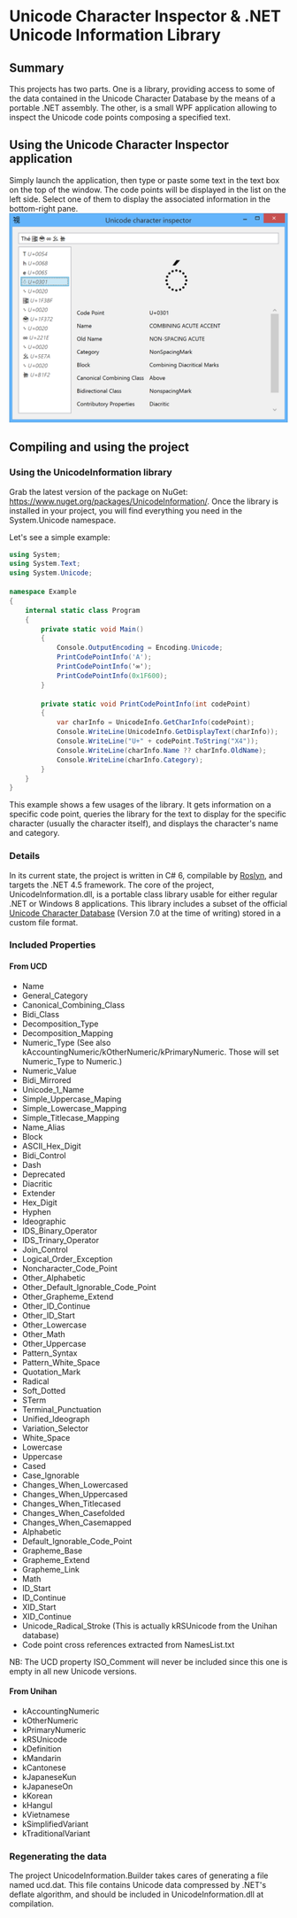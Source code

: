 ﻿Unicode Character Inspector & .NET Unicode Information Library
==============================================================

Summary
-------
This projects has two parts.
One is a library, providing access to some of the data contained in the Unicode Character Database by the means of a portable .NET assembly.
The other, is a small WPF application allowing to inspect the Unicode code points composing a specified text.

Using the Unicode Character Inspector application
-------------------------------------------------
Simply launch the application, then type or paste some text in the text box on the top of the window.
The code points will be displayed in the list on the left side. Select one of them to display the associated information in the bottom-right pane.
![Screenshot of Unicode Character Inspector](docs/uci-00.png)

Compiling and using the project
-------------------------------
### Using the UnicodeInformation library
Grab the latest version of the package on NuGet: https://www.nuget.org/packages/UnicodeInformation/.
Once the library is installed in your project, you will find everything you need in the System.Unicode namespace.

Let's see a simple example:

```csharp
using System;
using System.Text;
using System.Unicode;

namespace Example
{
	internal static class Program
	{
		private static void Main()
		{
			Console.OutputEncoding = Encoding.Unicode;
			PrintCodePointInfo('A');
			PrintCodePointInfo('∞');
			PrintCodePointInfo(0x1F600);
		}

		private static void PrintCodePointInfo(int codePoint)
		{
			var charInfo = UnicodeInfo.GetCharInfo(codePoint);
			Console.WriteLine(UnicodeInfo.GetDisplayText(charInfo));
			Console.WriteLine("U+" + codePoint.ToString("X4"));
			Console.WriteLine(charInfo.Name ?? charInfo.OldName);
			Console.WriteLine(charInfo.Category);
		}
	}
}
```
This example shows a few usages of the library. It gets information on a specific code point, queries the library for the text to display for the specific character (usually the character itself), and displays the character's name and category.

### Details
In its current state, the project is written in C# 6, compilable by [Roslyn](http://roslyn.codeplex.com/), and targets the .NET 4.5 framework.
The core of the project, UnicodeInformation.dll, is a portable class library usable for either regular .NET or Windows 8 applications.
This library includes a subset of the official [Unicode Character Database](http://www.unicode.org/Public/UCD/latest/) (Version 7.0 at the time of writing) stored in a custom file format.

### Included Properties
#### From UCD
* Name
* General_Category
* Canonical_Combining_Class
* Bidi_Class
* Decomposition_Type
* Decomposition_Mapping
* Numeric_Type (See also kAccountingNumeric/kOtherNumeric/kPrimaryNumeric. Those will set Numeric_Type to Numeric.)
* Numeric_Value
* Bidi_Mirrored
* Unicode_1_Name
* Simple_Uppercase_Maping
* Simple_Lowercase_Mapping
* Simple_Titlecase_Mapping
* Name_Alias
* Block
* ASCII_Hex_Digit
* Bidi_Control
* Dash
* Deprecated
* Diacritic
* Extender
* Hex_Digit
* Hyphen
* Ideographic
* IDS_Binary_Operator
* IDS_Trinary_Operator
* Join_Control
* Logical_Order_Exception
* Noncharacter_Code_Point
* Other_Alphabetic
* Other_Default_Ignorable_Code_Point
* Other_Grapheme_Extend
* Other_ID_Continue
* Other_ID_Start
* Other_Lowercase
* Other_Math
* Other_Uppercase
* Pattern_Syntax
* Pattern_White_Space
* Quotation_Mark
* Radical
* Soft_Dotted
* STerm
* Terminal_Punctuation
* Unified_Ideograph
* Variation_Selector
* White_Space
* Lowercase
* Uppercase
* Cased
* Case_Ignorable
* Changes_When_Lowercased
* Changes_When_Uppercased
* Changes_When_Titlecased
* Changes_When_Casefolded
* Changes_When_Casemapped
* Alphabetic
* Default_Ignorable_Code_Point
* Grapheme_Base
* Grapheme_Extend
* Grapheme_Link
* Math
* ID_Start
* ID_Continue
* XID_Start
* XID_Continue
* Unicode_Radical_Stroke (This is actually kRSUnicode from the Unihan database)
* Code point cross references extracted from NamesList.txt

NB: The UCD property ISO_Comment will never be included since this one is empty in all new Unicode versions.

#### From Unihan
* kAccountingNumeric
* kOtherNumeric
* kPrimaryNumeric
* kRSUnicode
* kDefinition
* kMandarin
* kCantonese
* kJapaneseKun
* kJapaneseOn
* kKorean
* kHangul
* kVietnamese
* kSimplifiedVariant
* kTraditionalVariant

### Regenerating  the data
The project UnicodeInformation.Builder takes cares of generating a file named ucd.dat. This file contains Unicode data compressed by .NET's deflate algorithm, and should be included in UnicodeInformation.dll at compilation.
